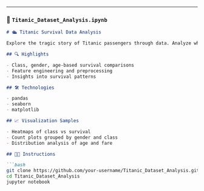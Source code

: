 
---

### 📁  `Titanic_Dataset_Analysis.ipynb`

```markdown
# 🛳️ Titanic Survival Data Analysis

Explore the tragic story of Titanic passengers through data. Analyze who survived, and why, using Python and data visualization.

## 🔍 Highlights

- Class, gender, age-based survival comparisons
- Feature engineering and preprocessing
- Insights into survival patterns

## 🛠 Technologies

- pandas
- seaborn
- matplotlib

## 📈 Visualization Samples

- Heatmaps of class vs survival
- Count plots grouped by gender and class
- Distribution analysis of age and fare

## 🧑‍💻 Instructions

```bash
git clone https://github.com/your-username/Titanic_Dataset_Analysis.git
cd Titanic_Dataset_Analysis
jupyter notebook
